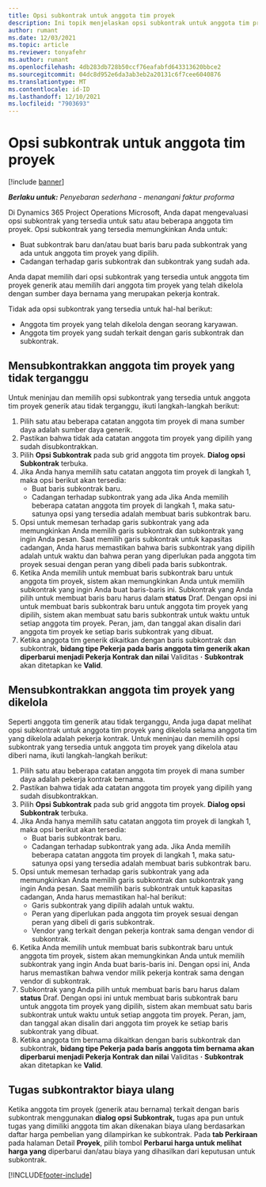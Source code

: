 ```yaml
---
title: Opsi subkontrak untuk anggota tim proyek
description: Ini topik menjelaskan opsi subkontrak untuk anggota tim proyek di Microsoft Dynamics 365 Project Operations.
author: rumant
ms.date: 12/03/2021
ms.topic: article
ms.reviewer: tonyafehr
ms.author: rumant
ms.openlocfilehash: 4db283db728b50ccf76eafabfd643313620bbce2
ms.sourcegitcommit: 04dc8d952e6da3ab3eb2a20131c6f7cee6040876
ms.translationtype: MT
ms.contentlocale: id-ID
ms.lasthandoff: 12/10/2021
ms.locfileid: "7903693"
---
```

# <a name="subcontracting-options-for-project-team-members"></a>Opsi subkontrak untuk anggota tim proyek

[!include [banner](../../includes/dataverse-preview.md)]

_**Berlaku untuk:** Penyebaran sederhana - menangani faktur proforma_

Di Dynamics 365 Project Operations Microsoft, Anda dapat mengevaluasi opsi subkontrak yang tersedia untuk satu atau beberapa anggota tim proyek. Opsi subkontrak yang tersedia memungkinkan Anda untuk:

- Buat subkontrak baru dan/atau buat baris baru pada subkontrak yang ada untuk anggota tim proyek yang dipilih. 
- Cadangan terhadap garis subkontrak dan subkontrak yang sudah ada. 

Anda dapat memilih dari opsi subkontrak yang tersedia untuk anggota tim proyek generik atau memilih dari anggota tim proyek yang telah dikelola dengan sumber daya bernama yang merupakan pekerja kontrak. 

Tidak ada opsi subkontrak yang tersedia untuk hal-hal berikut:

- Anggota tim proyek yang telah dikelola dengan seorang karyawan. 
- Anggota tim proyek yang sudah terkait dengan garis subkontrak dan subkontrak. 

## <a name="subcontracting-an-unstaffed-project-team-member"></a>Mensubkontrakkan anggota tim proyek yang tidak terganggu

Untuk meninjau dan memilih opsi subkontrak yang tersedia untuk anggota tim proyek generik atau tidak terganggu, ikuti langkah-langkah berikut:

1. Pilih satu atau beberapa catatan anggota tim proyek di mana sumber daya adalah sumber daya generik.
2. Pastikan bahwa tidak ada catatan anggota tim proyek yang dipilih yang sudah disubkontrakkan. 
3. Pilih **Opsi Subkontrak** pada sub grid anggota tim proyek. **Dialog opsi Subkontrak** terbuka. 
4. Jika Anda hanya memilih satu catatan anggota tim proyek di langkah 1, maka opsi berikut akan tersedia:
    - Buat baris subkontrak baru. 
    - Cadangan terhadap subkontrak yang ada Jika Anda memilih beberapa catatan anggota tim proyek di langkah 1, maka satu-satunya opsi yang tersedia adalah membuat baris subkontrak baru.
5. Opsi untuk memesan terhadap garis subkontrak yang ada memungkinkan Anda memilih garis subkontrak dan subkontrak yang ingin Anda pesan. Saat memilih garis subkontrak untuk kapasitas cadangan, Anda harus memastikan bahwa baris subkontrak yang dipilih adalah untuk waktu dan bahwa peran yang diperlukan pada anggota tim proyek sesuai dengan peran yang dibeli pada baris subkontrak.
6. Ketika Anda memilih untuk membuat baris subkontrak baru untuk anggota tim proyek, sistem akan memungkinkan Anda untuk memilih subkontrak yang ingin Anda buat baris-baris ini. Subkontrak yang Anda pilih untuk membuat baris baru harus dalam **status** Draf. Dengan opsi ini untuk membuat baris subkontrak baru untuk anggota tim proyek yang dipilih, sistem akan membuat satu baris subkontrak untuk waktu untuk setiap anggota tim proyek. Peran, jam, dan tanggal akan disalin dari anggota tim proyek ke setiap baris subkontrak yang dibuat. 
7. Ketika anggota tim generik dikaitkan dengan baris subkontrak dan subkontrak, **bidang tipe Pekerja pada baris anggota tim generik akan diperbarui menjadi Pekerja Kontrak dan nilai** Validitas **·** **Subkontrak** akan ditetapkan ke **Valid**.

## <a name="subcontracting-a-staffed-project-team-member"></a>Mensubkontrakkan anggota tim proyek yang dikelola

Seperti anggota tim generik atau tidak terganggu, Anda juga dapat melihat opsi subkontrak untuk anggota tim proyek yang dikelola selama anggota tim yang dikelola adalah pekerja kontrak. Untuk meninjau dan memilih opsi subkontrak yang tersedia untuk anggota tim proyek yang dikelola atau diberi nama, ikuti langkah-langkah berikut:

1. Pilih satu atau beberapa catatan anggota tim proyek di mana sumber daya adalah pekerja kontrak bernama.
2. Pastikan bahwa tidak ada catatan anggota tim proyek yang dipilih yang sudah disubkontrakkan. 
3. Pilih **Opsi Subkontrak** pada sub grid anggota tim proyek. **Dialog opsi Subkontrak** terbuka. 
4. Jika Anda hanya memilih satu catatan anggota tim proyek di langkah 1, maka opsi berikut akan tersedia:
      - Buat baris subkontrak baru.
      - Cadangan terhadap subkontrak yang ada.
  Jika Anda memilih beberapa catatan anggota tim proyek di langkah 1, maka satu-satunya opsi yang tersedia adalah membuat baris subkontrak baru.
5. Opsi untuk memesan terhadap garis subkontrak yang ada memungkinkan Anda memilih garis subkontrak dan subkontrak yang ingin Anda pesan. Saat memilih baris subkontrak untuk kapasitas cadangan, Anda harus memastikan hal-hal berikut:
      - Garis subkontrak yang dipilih adalah untuk waktu. 
      - Peran yang diperlukan pada anggota tim proyek sesuai dengan peran yang dibeli di garis subkontrak. 
      - Vendor yang terkait dengan pekerja kontrak sama dengan vendor di subkontrak.
6. Ketika Anda memilih untuk membuat baris subkontrak baru untuk anggota tim proyek, sistem akan memungkinkan Anda untuk memilih subkontrak yang ingin Anda buat baris-baris ini. Dengan opsi ini, Anda harus memastikan bahwa vendor milik pekerja kontrak sama dengan vendor di subkontrak. 
7. Subkontrak yang Anda pilih untuk membuat baris baru harus dalam **status** Draf. Dengan opsi ini untuk membuat baris subkontrak baru untuk anggota tim proyek yang dipilih, sistem akan membuat satu baris subkontrak untuk waktu untuk setiap anggota tim proyek. Peran, jam, dan tanggal akan disalin dari anggota tim proyek ke setiap baris subkontrak yang dibuat.  
8. Ketika anggota tim bernama dikaitkan dengan baris subkontrak dan subkontrak, **bidang tipe Pekerja pada baris anggota tim bernama akan diperbarui menjadi Pekerja Kontrak dan nilai** Validitas **·** **Subkontrak** akan ditetapkan ke **Valid**.

## <a name="re-costing-subcontractor-assignments"></a>Tugas subkontraktor biaya ulang

Ketika anggota tim proyek (generik atau bernama) terkait dengan baris subkontrak menggunakan **dialog opsi Subkontrak,** tugas apa pun untuk tugas yang dimiliki anggota tim akan dikenakan biaya ulang berdasarkan daftar harga pembelian yang dilampirkan ke subkontrak. Pada **tab Perkiraan** pada halaman Detail **Proyek**, pilih tombol **Perbarui harga untuk melihat harga yang** diperbarui dan/atau biaya yang dihasilkan dari keputusan untuk subkontrak.

[!INCLUDE[footer-include](../../includes/footer-banner.md)]
